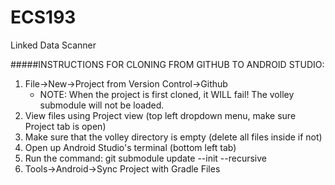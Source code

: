 # ECS193
Linked Data Scanner

#####INSTRUCTIONS FOR CLONING FROM GITHUB TO ANDROID STUDIO:
1. File->New->Project from Version Control->Github
    * NOTE: When the project is first cloned, it WILL fail! The volley submodule will not be loaded.
2. View files using Project view (top left dropdown menu, make sure Project tab is open)
3. Make sure that the volley directory is empty (delete all files inside if not)
4. Open up Android Studio's terminal (bottom left tab)
5. Run the command: git submodule update --init --recursive
6. Tools->Android->Sync Project with Gradle Files
